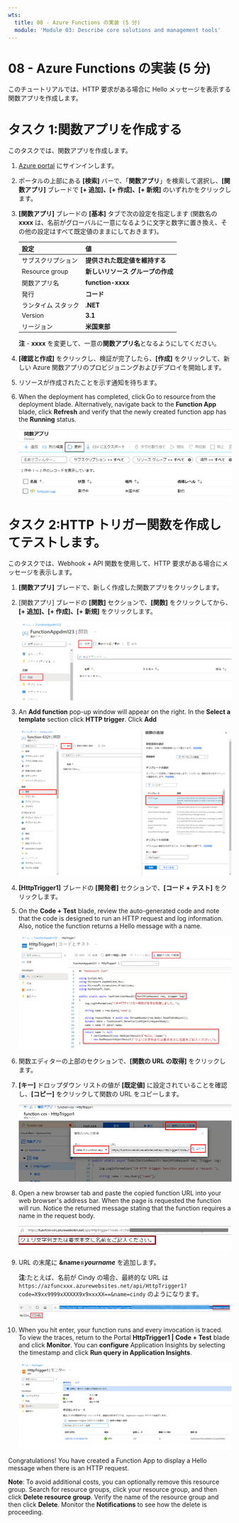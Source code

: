 ```yaml
---
wts:
  title: 08 - Azure Functions の実装 (5 分)
  module: 'Module 03: Describe core solutions and management tools'
---
```

# <a name="08---implement-azure-functions-5-min"></a>08 - Azure Functions の実装 (5 分)

このチュートリアルでは、HTTP 要求がある場合に Hello メッセージを表示する関数アプリを作成します。 

# <a name="task-1-create-a-function-app"></a>タスク 1:関数アプリを作成する 

このタスクでは、関数アプリを作成します。

1. [Azure portal](https://portal.azure.com) にサインインします。

2. ポータルの上部にある **[検索]** バーで、「**関数アプリ**」を検索して選択し、**[関数アプリ]** ブレードで **[+ 追加]、[+ 作成]、[+ 新規]** のいずれかをクリックします。

3. **[関数アプリ]** ブレードの **[基本]** タブで次の設定を指定します (関数名の **xxxx** は、名前がグローバルに一意になるように文字と数字に置き換え、その他の設定はすべて既定値のままにしておきます)。 

    | 設定 | 値 |
    | -- | --|
    | サブスクリプション | **提供された既定値を維持する** |
    | Resource group | **新しいリソース グループの作成** |
    | 関数アプリ名 | **function-xxxx** |
    | 発行 | **コード** |
    | ランタイム スタック | **.NET** |
    | Version | **3.1** |
    | リージョン | **米国東部** |

    **注** - **xxxx** を変更して、一意の**関数アプリ名**となるようにしてください。

4. **[確認と作成]** をクリックし、検証が完了したら、**[作成]** をクリックして、新しい Azure 関数アプリのプロビジョニングおよびデプロイを開始します。

5. リソースが作成されたことを示す通知を待ちます。

6. When the deployment has completed, click Go to resource from the deployment blade. Alternatively, navigate back to the <bpt id="p1">**</bpt>Function App<ept id="p1">**</ept> blade, click <bpt id="p2">**</bpt>Refresh<ept id="p2">**</ept> and verify that the newly created function app has the <bpt id="p3">**</bpt>Running<ept id="p3">**</ept> status. 

    ![新しい関数アプリの [関数アプリ] ページのスクリーンショット。](../images/0701.png)

# <a name="task-2-create-a-http-triggered-function-and-test"></a>タスク 2:HTTP トリガー関数を作成してテストします。

このタスクでは、Webhook + API 関数を使用して、HTTP 要求がある場合にメッセージを表示します。 

1. **[関数アプリ]** ブレードで、新しく作成した関数アプリをクリックします。 

2. [関数アプリ] ブレードの **[関数]** セクションで、**[関数]** をクリックしてから、**[+ 追加]、[+ 作成]、[+ 新規]** をクリックします。

    ![Screenshot of the choose a development environment step in the azure functions for dot net getting started pane inside Azure portal. The display elements for creating a new in-portal function are highlighted. The highlighted elements are expand the function app, add new function, in-portal, and the continue button.](../images/0702.png)

3. An <bpt id="p1">**</bpt>Add function<ept id="p1">**</ept> pop-up window will appear on the right. In the <bpt id="p1">**</bpt>Select a template<ept id="p1">**</ept> section click <bpt id="p2">**</bpt>HTTP trigger<ept id="p2">**</ept>. Click <bpt id="p1">**</bpt>Add<ept id="p1">**</ept> 

    ![Screenshot of the create a function step in the azure functions for dot net getting started pane inside Azure portal. The HTTP trigger card is highlighted to illustrate the display elements used to add a new webhook to an Azure function.](../images/0702a.png)

4. **[HttpTrigger1]** ブレードの **[開発者]** セクションで、**[コード + テスト]** をクリックします。 

5. On the <bpt id="p1">**</bpt>Code + Test<ept id="p1">**</ept> blade, review the auto-generated code and note that the code is designed to run an HTTP request and log information. Also, notice the function returns a Hello message with a name. 

    ![Screenshot of the function code. The Hello message is hightlighted.](../images/0704.png)

6. 関数エディターの上部のセクションで、**[関数の URL の取得]** をクリックします。 

7. **[キー]** ドロップダウン リストの値が **[既定値]** に設定されていることを確認し、**[コピー]** をクリックして関数の URL をコピーします。 

    ![Screenshot of the get function URL pane inside the function editor in Azure portal. The display elements get function URL button, set key dropdown, and copy URL button are highlighted to indicate how to obtain and copy the function URL from the function editor.](../images/0705.png)

8. Open a new browser tab and paste the copied function URL into your web browser's address bar. When the page is requested the function will run. Notice the returned message stating that the function requires a name in the request body.

    ![名前の提供を求めるメッセージのスクリーンショット。](../images/0706.png)

9. URL の末尾に **&name=*yourname*** を追加します。

    **注**:たとえば、名前が Cindy の場合、最終的な URL は `https://azfuncxxx.azurewebsites.net/api/HttpTrigger1?code=X9xx9999xXXXXX9x9xxxXX==&name=cindy` のようになります。

    ![Screenshot of a highlighted function URL and an appended example user name in the address bar of a web browser. The hello message and user name are also highlighted to illustrate the output of the function in the main browser window.](../images/0707.png)

10. When you hit enter, your function runs and every invocation is traced. To view the traces, return to the Portal <bpt id="p1">**</bpt>HttpTrigger1 <ph id="ph1">\|</ph> Code + Test<ept id="p1">**</ept> blade and click <bpt id="p2">**</bpt>Monitor<ept id="p2">**</ept>. You can <bpt id="p1">**</bpt>configure<ept id="p1">**</ept> Application Insights by selecting the timestamp and click <bpt id="p2">**</bpt>Run query in Application Insights<ept id="p2">**</ept>.

    ![Azure Portal の関数エディター内で関数を実行した結果のトレース情報ログのスクリーンショット。](../images/0709.png) 

Congratulations! You have created a Function App to display a Hello message when there is an HTTP request.  

<bpt id="p1">**</bpt>Note<ept id="p1">**</ept>: To avoid additional costs, you can optionally remove this resource group. Search for resource groups, click your resource group, and then click <bpt id="p1">**</bpt>Delete resource group<ept id="p1">**</ept>. Verify the name of the resource group and then click <bpt id="p1">**</bpt>Delete<ept id="p1">**</ept>. Monitor the <bpt id="p1">**</bpt>Notifications<ept id="p1">**</ept> to see how the delete is proceeding.
